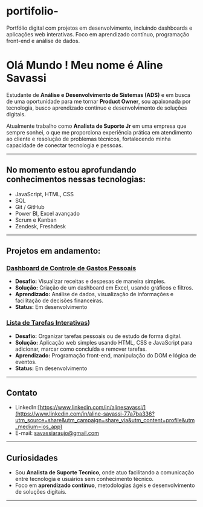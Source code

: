 # portifolio-
Portfólio digital com projetos em desenvolvimento, incluindo dashboards e aplicações web interativas. Foco em aprendizado contínuo, programação front-end e análise de dados.

# Olá Mundo ! Meu nome é Aline Savassi

Estudante de **Análise e Desenvolvimento de Sistemas (ADS)** e em busca de uma oportunidade para me tornar  **Product Owner**, sou apaixonada por tecnologia, busco aprendizado contínuo e desenvolvimento de soluções digitais.

Atualmente trabalho como **Analista de Suporte Jr** em uma empresa que sempre sonhei, o que me proporciona experiência prática em atendimento ao cliente e resolução de problemas técnicos, fortalecendo minha capacidade de conectar tecnologia e pessoas.

---

## No momento estou aprofundando conhecimentos nessas tecnologias: 
-  JavaScript, HTML, CSS  
-  SQL  
- Git / GitHub  
- Power BI, Excel avançado  
- Scrum e Kanban  
- Zendesk, Freshdesk    

---

## Projetos em andamento:

### [Dashboard de Controle de Gastos Pessoais](https://github.com/savassialine/Dashboard-de-Controle-de-Gastos-Pessoais/edit/main/README.md)
- **Desafio:** Visualizar receitas e despesas de maneira simples.  
- **Solução:** Criação de um dashboard em Excel, usando gráficos e filtros.  
- **Aprendizado:** Análise de dados, visualização de informações e facilitação de decisões financeiras.  
- **Status:** Em desenvolvimento

### [Lista de Tarefas Interativas](https://github.com/savassialine/Lista-de-Tarefas-Interativa/blob/main/README2.md))
- **Desafio:** Organizar tarefas pessoais ou de estudo de forma digital.  
- **Solução:** Aplicação web simples usando HTML, CSS e JavaScript para adicionar, marcar como concluída e remover tarefas.  
- **Aprendizado:** Programação front-end, manipulação do DOM e lógica de eventos.  
- **Status:** Em desenvolvimento

---

## Contato
- LinkedIn:[https://www.linkedin.com/in/alinesavassi/](https://www.linkedin.com/in/aline-savassi-77a7ba336?utm_source=share&utm_campaign=share_via&utm_content=profile&utm_medium=ios_app)
- E-mail: savassiaraujo@gmail.com  

---

## Curiosidades
- Sou **Analista de Suporte Tecnico**, onde atuo facilitando a comunicação entre tecnologia e usuários sem conhecimento técnico.  
- Foco em **aprendizado contínuo**, metodologias ágeis e desenvolvimento de soluções digitais.



---

